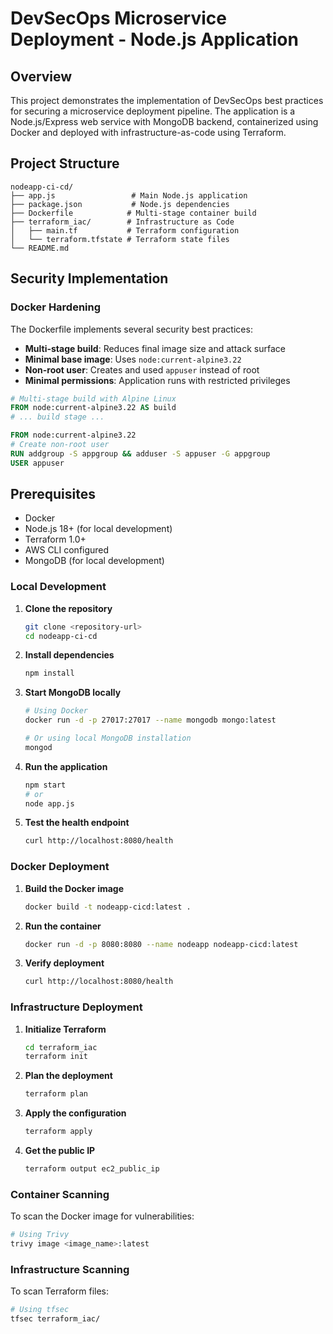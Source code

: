 # DevSecOps Microservice Deployment - Node.js Application

## Overview

This project demonstrates the implementation of DevSecOps best practices for securing a microservice deployment pipeline. The application is a Node.js/Express web service with MongoDB backend, containerized using Docker and deployed with infrastructure-as-code using Terraform.

## Project Structure

```
nodeapp-ci-cd/
├── app.js                 # Main Node.js application
├── package.json           # Node.js dependencies
├── Dockerfile            # Multi-stage container build
├── terraform_iac/        # Infrastructure as Code
│   ├── main.tf           # Terraform configuration
│   └── terraform.tfstate # Terraform state files
└── README.md            
```

## Security Implementation

### Docker Hardening

The Dockerfile implements several security best practices:

- **Multi-stage build**: Reduces final image size and attack surface
- **Minimal base image**: Uses `node:current-alpine3.22`
- **Non-root user**: Creates and used `appuser` instead of root
- **Minimal permissions**: Application runs with restricted privileges

```dockerfile
# Multi-stage build with Alpine Linux
FROM node:current-alpine3.22 AS build
# ... build stage ...

FROM node:current-alpine3.22
# Create non-root user
RUN addgroup -S appgroup && adduser -S appuser -G appgroup
USER appuser
```

## Prerequisites
- Docker
- Node.js 18+ (for local development)
- Terraform 1.0+
- AWS CLI configured
- MongoDB (for local development)


### Local Development

1. **Clone the repository**
   ```bash
   git clone <repository-url>
   cd nodeapp-ci-cd
   ```

2. **Install dependencies**
   ```bash
   npm install
   ```

3. **Start MongoDB locally**
   ```bash
   # Using Docker
   docker run -d -p 27017:27017 --name mongodb mongo:latest
   
   # Or using local MongoDB installation
   mongod
   ```

4. **Run the application**
   ```bash
   npm start
   # or
   node app.js
   ```

5. **Test the health endpoint**
   ```bash
   curl http://localhost:8080/health
   ```



### Docker Deployment

1. **Build the Docker image**
   ```bash
   docker build -t nodeapp-cicd:latest .
   ```

2. **Run the container**
   ```bash
   docker run -d -p 8080:8080 --name nodeapp nodeapp-cicd:latest
   ```

3. **Verify deployment**
   ```bash
   curl http://localhost:8080/health
   ```


### Infrastructure Deployment

1. **Initialize Terraform**
   ```bash
   cd terraform_iac
   terraform init
   ```

2. **Plan the deployment**
   ```bash
   terraform plan
   ```

3. **Apply the configuration**
   ```bash
   terraform apply
   ```

4. **Get the public IP**
   ```bash
   terraform output ec2_public_ip
   ```


### Container Scanning

To scan the Docker image for vulnerabilities:

```bash
# Using Trivy
trivy image <image_name>:latest

```


### Infrastructure Scanning

To scan Terraform files:

```bash
# Using tfsec
tfsec terraform_iac/
```